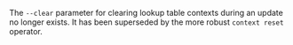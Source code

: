 The `--clear` parameter for clearing lookup table contexts during an update no
longer exists. It has been superseded by the more robust `context reset`
operator.
